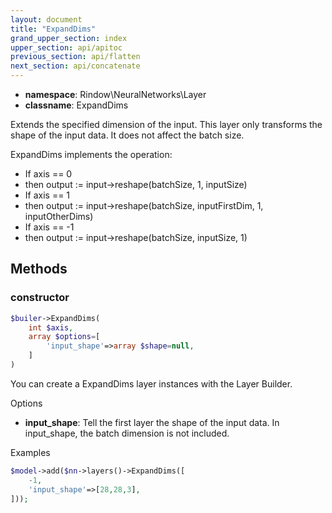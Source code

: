 ```yaml
---
layout: document
title: "ExpandDims"
grand_upper_section: index
upper_section: api/apitoc
previous_section: api/flatten
next_section: api/concatenate
---
```


- **namespace**: Rindow\NeuralNetworks\Layer
- **classname**: ExpandDims

Extends the specified dimension of the input.
This layer only transforms the shape of the input data.
It does not affect the batch size.

ExpandDims implements the operation:

- If axis == 0
- then output := input->reshape(batchSize, 1, inputSize)
- If axis == 1
- then output := input->reshape(batchSize, inputFirstDim, 1, inputOtherDims)
- If axis == -1
- then output := input->reshape(batchSize, inputSize, 1)

Methods
-------

### constructor
```php
$builer->ExpandDims(
    int $axis,
    array $options=[
        'input_shape'=>array $shape=null,
    ]
)
```
You can create a ExpandDims layer instances with the Layer Builder.


Options

- **input_shape**: Tell the first layer the shape of the input data. In input_shape, the batch dimension is not included.

Examples

```php
$model->add($nn->layers()->ExpandDims([
    -1,
    'input_shape'=>[28,28,3],
]));
```
